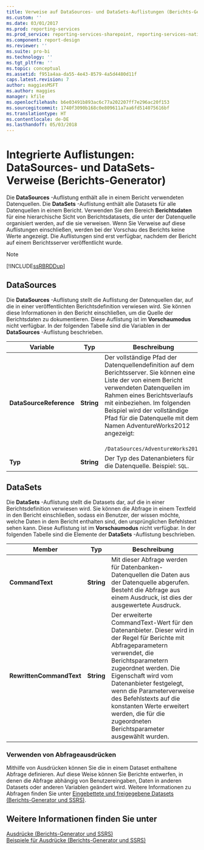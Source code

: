 ```yaml
---
title: Verweise auf DataSources- und DataSets-Auflistungen (Berichts-Generator und SSRS) | Microsoft-Dokumentation
ms.custom: ''
ms.date: 03/01/2017
ms.prod: reporting-services
ms.prod_service: reporting-services-sharepoint, reporting-services-native
ms.component: report-design
ms.reviewer: ''
ms.suite: pro-bi
ms.technology: ''
ms.tgt_pltfrm: ''
ms.topic: conceptual
ms.assetid: f951a4aa-da55-4e43-8579-4a5d4480d11f
caps.latest.revision: 7
author: maggiesMSFT
ms.author: maggies
manager: kfile
ms.openlocfilehash: b6e03491b893ac6c77a202207ff7e296ac20f153
ms.sourcegitcommit: 1740f3090b168c0e809611a7aa6fd514075616bf
ms.translationtype: HT
ms.contentlocale: de-DE
ms.lasthandoff: 05/03/2018
---
```

# <a name="built-in-collections---datasources-and-datasets-references-report-builder"></a>Integrierte Auflistungen: DataSources- und DataSets-Verweise (Berichts-Generator)
  Die **DataSources** -Auflistung enthält alle in einem Bericht verwendeten Datenquellen. Die **DataSets** -Auflistung enthält alle Datasets für alle Datenquellen in einem Bericht. Verwenden Sie den Bereich **Berichtsdaten** für eine hierarchische Sicht von Berichtsdatasets, die unter der Datenquelle organisiert werden, auf die sie verweisen. Wenn Sie Verweise auf diese Auflistungen einschließen, werden bei der Vorschau des Berichts keine Werte angezeigt. Die Auflistungen sind erst verfügbar, nachdem der Bericht auf einem Berichtsserver veröffentlicht wurde.  
  
> [!NOTE]  
>  [!INCLUDE[ssRBRDDup](../../includes/ssrbrddup-md.md)]  
  
## <a name="datasources"></a>DataSources  
 Die **DataSources** -Auflistung stellt die Auflistung der Datenquellen dar, auf die in einer veröffentlichten Berichtsdefinition verwiesen wird. Sie können diese Informationen in den Bericht einschließen, um die Quelle der Berichtsdaten zu dokumentieren. Diese Auflistung ist im **Vorschaumodus** nicht verfügbar. In der folgenden Tabelle sind die Variablen in der **DataSources** -Auflistung beschrieben.  
  
|**Variable**|**Typ**|**Beschreibung**|  
|------------------|--------------|---------------------|  
|**DataSourceReference**|**String**|Der vollständige Pfad der Datenquellendefinition auf dem Berichtsserver. Sie können eine Liste der von einem Bericht verwendeten Datenquellen im Rahmen eines Berichtsverlaufs mit einbeziehen. Im folgenden Beispiel wird der vollständige Pfad für die Datenquelle mit dem Namen AdventureWorks2012 angezeigt:<br /><br /> `/DataSources/AdventureWorks2012`.|  
|**Typ**|**String**|Der Typ des Datenanbieters für die Datenquelle. Beispiel: `SQL`.|  
  
## <a name="datasets"></a>DataSets  
 Die **DataSets** -Auflistung stellt die Datasets dar, auf die in einer Berichtsdefinition verwiesen wird. Sie können die Abfrage in einem Textfeld in den Bericht einschließen, sodass ein Benutzer, der wissen möchte, welche Daten in dem Bericht enthalten sind, den ursprünglichen Befehlstext sehen kann. Diese Auflistung ist im **Vorschaumodus** nicht verfügbar. In der folgenden Tabelle sind die Elemente der **DataSets** -Auflistung beschrieben.  
  
|**Member**|**Typ**|**Beschreibung**|  
|----------------|--------------|---------------------|  
|**CommandText**|**String**|Mit dieser Abfrage werden für Datenbanken-Datenquellen die Daten aus der Datenquelle abgerufen. Besteht die Abfrage aus einem Ausdruck, ist dies der ausgewertete Ausdruck.|  
|**RewrittenCommandText**|**String**|Der erweiterte CommandText-Wert für den Datenanbieter. Dieser wird in der Regel für Berichte mit Abfrageparametern verwendet, die Berichtsparametern zugeordnet werden. Die Eigenschaft wird vom Datenanbieter festgelegt, wenn die Parameterverweise des Befehlstexts auf die konstanten Werte erweitert werden, die für die zugeordneten Berichtsparameter ausgewählt wurden.|  
  
### <a name="using-query-expressions"></a>Verwenden von Abfrageausdrücken  
 Mithilfe von Ausdrücken können Sie die in einem Dataset enthaltene Abfrage definieren. Auf diese Weise können Sie Berichte entwerfen, in denen die Abfrage abhängig von Benutzereingaben, Daten in anderen Datasets oder anderen Variablen geändert wird. Weitere Informationen zu Abfragen finden Sie unter [Eingebettete und freigegebene Datasets (Berichts-Generator und SSRS)](../../reporting-services/report-data/report-embedded-datasets-and-shared-datasets-report-builder-and-ssrs.md).  
  
## <a name="see-also"></a>Weitere Informationen finden Sie unter  
 [Ausdrücke &#40;Berichts-Generator und SSRS&#41;](../../reporting-services/report-design/expressions-report-builder-and-ssrs.md)   
 [Beispiele für Ausdrücke &#40;Berichts-Generator und SSRS&#41;](../../reporting-services/report-design/expression-examples-report-builder-and-ssrs.md)  
  
  
